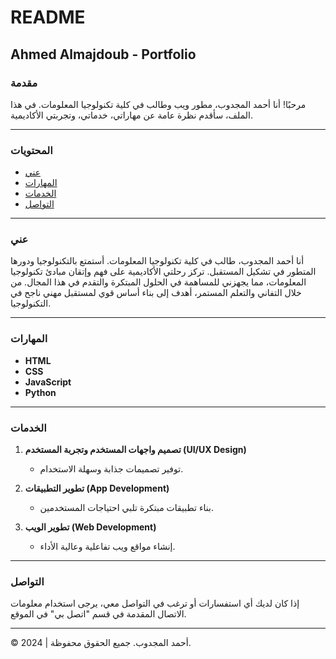 # README

## Ahmed Almajdoub - Portfolio

### مقدمة

مرحبًا! أنا أحمد المجدوب، مطور ويب وطالب في كلية تكنولوجيا المعلومات. في هذا الملف، سأقدم نظرة عامة عن مهاراتي، خدماتي، وتجربتي الأكاديمية.

---

### المحتويات

- [عني](#عني)
- [المهارات](#المهارات)
- [الخدمات](#الخدمات)
- [التواصل](#التواصل)

---

### عني

أنا أحمد المجدوب، طالب في كلية تكنولوجيا المعلومات. أستمتع بالتكنولوجيا ودورها المتطور في تشكيل المستقبل. تركز رحلتي الأكاديمية على فهم وإتقان مبادئ تكنولوجيا المعلومات، مما يجهزني للمساهمة في الحلول المبتكرة والتقدم في هذا المجال. من خلال التفاني والتعلم المستمر، أهدف إلى بناء أساس قوي لمستقبل مهني ناجح في التكنولوجيا.

---

### المهارات

- **HTML**
- **CSS**
- **JavaScript**
- **Python**

---

### الخدمات

1. **تصميم واجهات المستخدم وتجربة المستخدم (UI/UX Design)**
   - توفير تصميمات جذابة وسهلة الاستخدام.

2. **تطوير التطبيقات (App Development)**
   - بناء تطبيقات مبتكرة تلبي احتياجات المستخدمين.

3. **تطوير الويب (Web Development)**
   - إنشاء مواقع ويب تفاعلية وعالية الأداء.

---

### التواصل

إذا كان لديك أي استفسارات أو ترغب في التواصل معي، يرجى استخدام معلومات الاتصال المقدمة في قسم "اتصل بي" في الموقع.

---

© 2024 | أحمد المجدوب. جميع الحقوق محفوظة.
